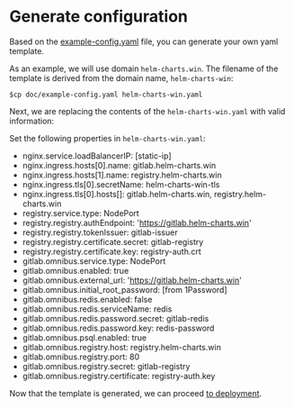 # Generate configuration

Based on the [example-config.yaml](../example-config.yaml) file, you can generate
your own yaml template.

As an example, we will use domain `helm-charts.win`.
The filename of the template is derived from the domain name, `helm-charts-win`:

```
$cp doc/example-config.yaml helm-charts-win.yaml
```

Next, we are replacing the contents of the `helm-charts-win.yaml` with valid
information:

Set the following properties in `helm-charts-win.yaml`:
- nginx.service.loadBalancerIP: [static-ip]
- nginx.ingress.hosts[0].name: gitlab.helm-charts.win
- nginx.ingress.hosts[1].name: registry.helm-charts.win
- nginx.ingress.tls[0].secretName: helm-charts-win-tls
- nginx.ingress.tls[0].hosts[]: gitlab.helm-charts.win, registry.helm-charts.win
- registry.service.type: NodePort
- registry.registry.authEndpoint: 'https://gitlab.helm-charts.win'
- registry.registry.tokenIssuer: gitlab-issuer
- registry.registry.certificate.secret: gitlab-registry
- registry.registry.certificate.key: registry-auth.crt
- gitlab.omnibus.service.type: NodePort
- gitlab.omnibus.enabled: true
- gitlab.omnibus.external_url: 'https://gitlab.helm-charts.win'
- gitlab.omnibus.initial_root_password: [from 1Password]
- gitlab.omnibus.redis.enabled: false
- gitlab.omnibus.redis.serviceName: redis
- gitlab.omnibus.redis.password.secret: gitlab-redis
- gitlab.omnibus.redis.password.key: redis-password
- gitlab.omnibus.psql.enabled: true
- gitlab.omnibus.registry.host: registry.helm-charts.win
- gitlab.omnibus.registry.port: 80
- gitlab.omnibus.registry.secret: gitlab-registry
- gitlab.omnibus.registry.certificate: registry-auth.key

Now that the template is generated, we can proceed [to deployment](README.md#deploy).
